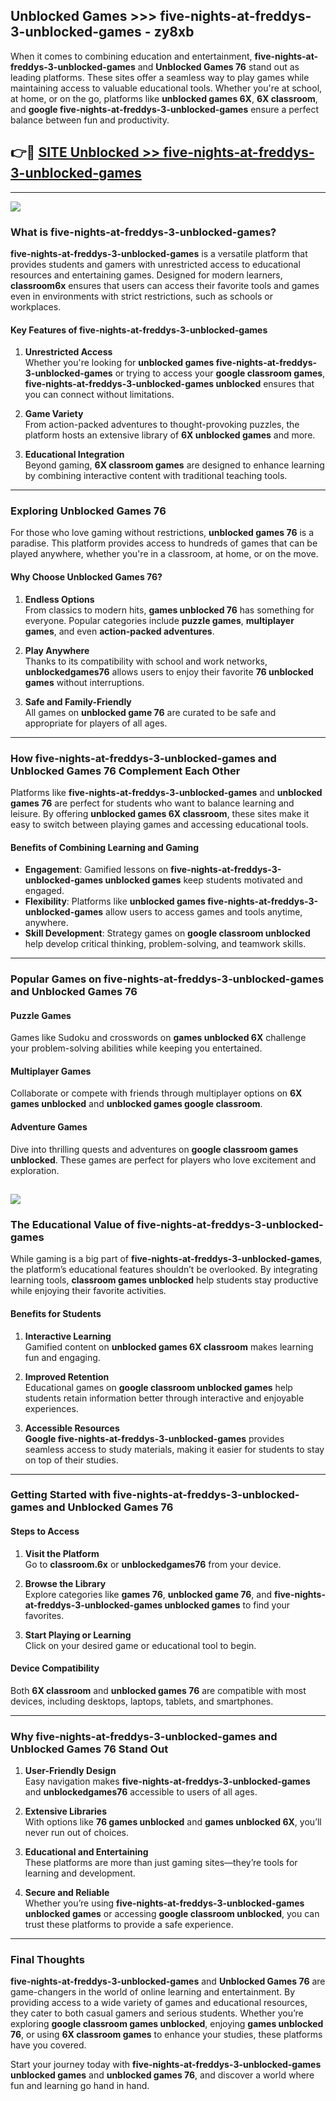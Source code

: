 ## Unblocked Games >>> five-nights-at-freddys-3-unblocked-games - zy8xb 

When it comes to combining education and entertainment, **five-nights-at-freddys-3-unblocked-games** and **Unblocked Games 76** stand out as leading platforms. These sites offer a seamless way to play games while maintaining access to valuable educational tools. Whether you're at school, at home, or on the go, platforms like **unblocked games 6X**, **6X classroom**, and **google five-nights-at-freddys-3-unblocked-games** ensure a perfect balance between fun and productivity.
## 👉🔴 [SITE Unblocked >> five-nights-at-freddys-3-unblocked-games](http://premium.freeplayer.one?title=five-nights-at-freddys-3-unblocked-games&ref=22JU)
---
<a href="http://premium.freeplayer.one?title=five-nights-at-freddys-3-unblocked-games&ref=22JU/"><img src="https://github.com/user-attachments/assets/438f12ca-57a4-47a3-8ead-c64da593a1e5"/></a>
### What is five-nights-at-freddys-3-unblocked-games?  

**five-nights-at-freddys-3-unblocked-games** is a versatile platform that provides students and gamers with unrestricted access to educational resources and entertaining games. Designed for modern learners, **classroom6x** ensures that users can access their favorite tools and games even in environments with strict restrictions, such as schools or workplaces.  

#### Key Features of five-nights-at-freddys-3-unblocked-games  

1. **Unrestricted Access**  
   Whether you're looking for **unblocked games five-nights-at-freddys-3-unblocked-games** or trying to access your **google classroom games**, **five-nights-at-freddys-3-unblocked-games unblocked** ensures that you can connect without limitations.  

2. **Game Variety**  
   From action-packed adventures to thought-provoking puzzles, the platform hosts an extensive library of **6X unblocked games** and more.  

3. **Educational Integration**  
   Beyond gaming, **6X classroom games** are designed to enhance learning by combining interactive content with traditional teaching tools.  



---

### Exploring Unblocked Games 76  

For those who love gaming without restrictions, **unblocked games 76** is a paradise. This platform provides access to hundreds of games that can be played anywhere, whether you're in a classroom, at home, or on the move.  

#### Why Choose Unblocked Games 76?  

1. **Endless Options**  
   From classics to modern hits, **games unblocked 76** has something for everyone. Popular categories include **puzzle games**, **multiplayer games**, and even **action-packed adventures**.  

2. **Play Anywhere**  
   Thanks to its compatibility with school and work networks, **unblockedgames76** allows users to enjoy their favorite **76 unblocked games** without interruptions.  

3. **Safe and Family-Friendly**  
   All games on **unblocked game 76** are curated to be safe and appropriate for players of all ages.  

---

### How five-nights-at-freddys-3-unblocked-games and Unblocked Games 76 Complement Each Other  

Platforms like **five-nights-at-freddys-3-unblocked-games** and **unblocked games 76** are perfect for students who want to balance learning and leisure. By offering **unblocked games 6X classroom**, these sites make it easy to switch between playing games and accessing educational tools.  

#### Benefits of Combining Learning and Gaming  

- **Engagement**: Gamified lessons on **five-nights-at-freddys-3-unblocked-games unblocked games** keep students motivated and engaged.  
- **Flexibility**: Platforms like **unblocked games five-nights-at-freddys-3-unblocked-games** allow users to access games and tools anytime, anywhere.  
- **Skill Development**: Strategy games on **google classroom unblocked** help develop critical thinking, problem-solving, and teamwork skills.  

---

### Popular Games on five-nights-at-freddys-3-unblocked-games and Unblocked Games 76  

#### Puzzle Games  

Games like Sudoku and crosswords on **games unblocked 6X** challenge your problem-solving abilities while keeping you entertained.  

#### Multiplayer Games  

Collaborate or compete with friends through multiplayer options on **6X games unblocked** and **unblocked games google classroom**.  

#### Adventure Games  

Dive into thrilling quests and adventures on **google classroom games unblocked**. These games are perfect for players who love excitement and exploration.  

<a href="http://download.freeplayer.one?title=five-nights-at-freddys-3-unblocked-games&ref=23D/"><img src="https://github.com/user-attachments/assets/fe0c3e91-c8e1-489c-acf0-e2f614c12fb8"/></a>
---

### The Educational Value of five-nights-at-freddys-3-unblocked-games  

While gaming is a big part of **five-nights-at-freddys-3-unblocked-games**, the platform’s educational features shouldn’t be overlooked. By integrating learning tools, **classroom games unblocked** help students stay productive while enjoying their favorite activities.  

#### Benefits for Students  

1. **Interactive Learning**  
   Gamified content on **unblocked games 6X classroom** makes learning fun and engaging.  

2. **Improved Retention**  
   Educational games on **google classroom unblocked games** help students retain information better through interactive and enjoyable experiences.  

3. **Accessible Resources**  
   **Google five-nights-at-freddys-3-unblocked-games** provides seamless access to study materials, making it easier for students to stay on top of their studies.  

---

### Getting Started with five-nights-at-freddys-3-unblocked-games and Unblocked Games 76  

#### Steps to Access  

1. **Visit the Platform**  
   Go to **classroom.6x** or **unblockedgames76** from your device.  

2. **Browse the Library**  
   Explore categories like **games 76**, **unblocked game 76**, and **five-nights-at-freddys-3-unblocked-games unblocked games** to find your favorites.  

3. **Start Playing or Learning**  
   Click on your desired game or educational tool to begin.  

#### Device Compatibility  

Both **6X classroom** and **unblocked games 76** are compatible with most devices, including desktops, laptops, tablets, and smartphones.  

---

### Why five-nights-at-freddys-3-unblocked-games and Unblocked Games 76 Stand Out  

1. **User-Friendly Design**  
   Easy navigation makes **five-nights-at-freddys-3-unblocked-games** and **unblockedgames76** accessible to users of all ages.  

2. **Extensive Libraries**  
   With options like **76 games unblocked** and **games unblocked 6X**, you’ll never run out of choices.  

3. **Educational and Entertaining**  
   These platforms are more than just gaming sites—they’re tools for learning and development.  

4. **Secure and Reliable**  
   Whether you’re using **five-nights-at-freddys-3-unblocked-games unblocked games** or accessing **google classroom unblocked**, you can trust these platforms to provide a safe experience.  

---

### Final Thoughts  

**five-nights-at-freddys-3-unblocked-games** and **Unblocked Games 76** are game-changers in the world of online learning and entertainment. By providing access to a wide variety of games and educational resources, they cater to both casual gamers and serious students. Whether you’re exploring **google classroom games unblocked**, enjoying **games unblocked 76**, or using **6X classroom games** to enhance your studies, these platforms have you covered.  

Start your journey today with **five-nights-at-freddys-3-unblocked-games unblocked games** and **unblocked games 76**, and discover a world where fun and learning go hand in hand.  